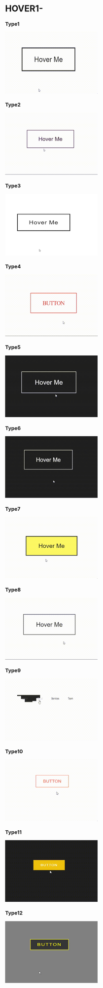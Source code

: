 # HOVER1-
<h3>Type1</h3>
<img src="type1.gif" width="300px" height="200px"/><br>

<h3>Type2</h3>
<img src="type2.gif"  width="300px" height="200px"/><br>

<h3>Type3</h3>
<img src="type3.gif" width="300px" height="200px"/><br>

<h3>Type4</h3>
<img src="type4.gif" width="300px" height="200px"/><br>

<h3>Type5</h3>
<img src="type5.gif" width="300px" height="200px"/><br>

<h3>Type6</h3>
<img src="type6.gif" width="300px" height="200px"/><br>

<h3>Type7</h3>
<img src="type7.gif" width="300px" height="200px"/><br>

<h3>Type8</h3>
<img src="type8.gif" width="300px" height="200px"/><br>

<h3>Type9</h3>
<img src="type9.gif" width="300px" height="200px"/><br>

<h3>Type10</h3>
<img src="type10.gif" width="300px" height="200px"/><br>

<h3>Type11</h3>
<img src="type11.gif" width="300px" height="200px"/><br>

<h3>Type12</h3>
<img src="type12.gif" width="300px" height="200px" /><br>

